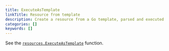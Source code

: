 ```yaml
---
title: ExecuteAsTemplate
linkTitle: Resource from template
description: Create a resource from a Go template, parsed and executed with the given context.
categories: []
keywords: []
---
```


See the [`resources.ExecuteAsTemplate`](/functions/resources/executeastemplate/) function.
